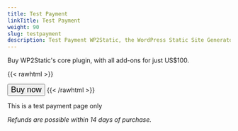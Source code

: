 ```yaml
---
title: Test Payment
linkTitle: Test Payment
weight: 90
slug: testpayment
description: Test Payment WP2Static, the WordPress Static Site Generator.
---
```


Buy WP2Static's core plugin, with all add-ons for just US$100.

{{< rawhtml >}}
<link rel="preconnect" href="https://app.snipcart.com">
<link rel="preconnect" href="https://cdn.snipcart.com">

<link rel="stylesheet" href="https://cdn.snipcart.com/themes/v3.0.31/default/snipcart.css" />

<script async src="https://cdn.snipcart.com/themes/v3.0.31/default/snipcart.js"></script>
<div hidden id="snipcart" data-api-key="NjgzNGE2M2UtNGFhYS00ODIxLThkNjktMzI4MWY2NTA1YWVlNjM2NzgwMjE4MzE1NDQ0MDY3"></div>

<button class="snipcart-add-item" style="font-size:18px;"
  data-item-id="wp2static-payment-test"
  data-item-file-guid="6acf4368-8ede-49b1-a0d9-8121ec2e0ab0"
  data-item-price="1.00"
  data-item-url="/testpayment"
  data-item-description="Test payment on live site"
  data-item-name="WP2Static Test Payment">
  Buy now
</button>
{{< /rawhtml >}}

This is a test payment page only

*Refunds are possible within 14 days of purchase.*
